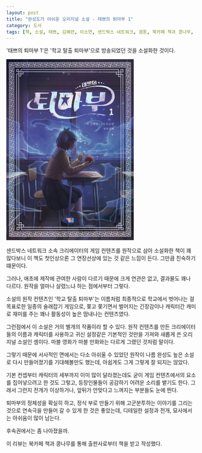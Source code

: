 ```yaml
---
layout: post
title: "완성도가 아쉬운 오리지널 소설 - 태쁘의 퇴마부 1"
category: 도서
tags: [책, 소설, 태쁘, 김혜련, 이소연, 샌드박스 네트워크, 겜툰, 북카페 책과 콩나무, 서평]
---
```


'태쁘의 퇴마부 1'은
'학교 탈출 퇴마부'으로 방송되었던 것을 소설화한 것이다.

![표지](/images/book/taekyung-prettyherb-exorcist-club-1-book-h480.jpg)

샌드박스 네트워크 소속 크리에이터의 게임 컨텐츠를 원작으로 삼아 소설화한 책이 꽤 많다보니
이 책도 첫인상으론 그 연장선상에 있는 것 같은 느낌이 든다.
그만큼 친숙하기 떄문이다.

그러나, 애초에 제작에 관여한 사람이 다르기 때문에 크게 연관은 없고,
결과물도 꽤나 다르다.
원작을 얼마나 살렸느냐 하는 점에서부터 그렇다.

소설의 원작 컨텐츠인 '학교 탈출 퇴마부'는
이름처럼 최종적으로 학교에서 벗어나는 걸 목표로한 일종의 술래잡기 게임으로,
쫒고 쫒기면서 벌어지는 긴장감이나 캐릭터간 캐미로 재미를 주는
꽤나 활동성이 높은 땀내나는 컨텐츠였다.

그런점에서 이 소설은 거의 별개의 작품이라 할 수 있다.
원작 컨텐츠를 만든 크리에이터들의 이름과 캐릭터를 사용하고
귀신 설정같은 기본적인 것만을 가져와 새롭게 쓴 오리지널 소설인 셈이다.
마블 영화가 마블 만화와는 다르게 그랬던 것처럼 말이다.

그렇기 때문에 서사적인 면에서는 다소 아쉬울 수 있었던 원작이
나름 완성도 높은 소설로 다시 만들어졌기를 기대해볼만도 했는데,
아쉽게도 그게 그렇게 잘 되지는 않았다.

기본 컨셉부터 캐릭터의 세부까지 이미 많이 달라졌는데도
굳이 게임 컨텐츠에서의 요소를 집어넣으려고 한 것도 그렇고,
등장인물들이 공감하기 어려운 소리를 뱉기도 한다.
그래서 그런지 전개가 이상하거나, 앞뒤가 안맞다고 느껴지는 부분들도 눈에 띈다.

퇴마부의 정체성을 확실히 하고,
정식 부로 만들기 위해 고군분투하는 이야기를 그리는 것으로
연속극을 만들어 갈 수 있게 한 것은 좋았는데,
디테일한 설정과 전개, 묘사에서는 아쉬움이 많이 남는다.

후속권에서는 좀 나아졌을까.



<div class="im im-info">
이 리뷰는 북카페 책과 콩나무를 통해 출판사로부터 책을 받고 작성했다.
</div>
